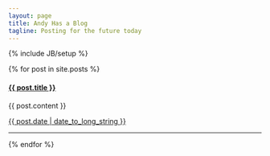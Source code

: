 ```yaml
---
layout: page
title: Andy Has a Blog
tagline: Posting for the future today
---
```

{% include JB/setup %}

{% for post in site.posts %}
  <article>
    <h4>
      <a href="{{ BASE_PATH }}{{ post.url }}">{{ post.title }}</a>
    </h4>
    {{ post.content }}
    <p class="meta">
      <a href="{{ BASE_PATH }}{{ post.url }}">{{ post.date | date_to_long_string }} </a>
    </p>
  </article>
  <hr />
{% endfor %}
